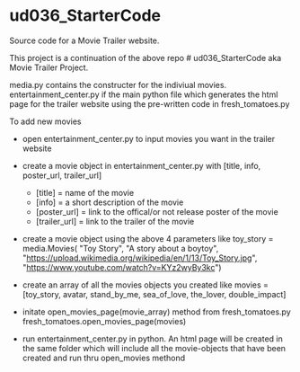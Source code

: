 # ud036_StarterCode
Source code for a Movie Trailer website.

This project is a continuation of the above repo # ud036_StarterCode aka Movie Trailer Project.

media.py contains the constructer for the indiviual movies. 
entertainment_center.py if the main python file which generates the html page for the trailer website using the pre-written code in fresh_tomatoes.py


To add new movies
- open entertainment_center.py to input movies you want in the trailer website
- create a movie object in entertainment_center.py with [title, info, poster_url, trailer_url]
	* [title] = name of the movie
	* [info] = a short description of the movie
	* [poster_url] = link to the offical/or not release poster of the movie
	* [trailer_url] = link to the trailer of the movie

- create a movie object using the above 4 parameters like
	toy_story = media.Movies(
          "Toy Story",
          "A story about a boytoy",
          "https://upload.wikimedia.org/wikipedia/en/1/13/Toy_Story.jpg",
          "https://www.youtube.com/watch?v=KYz2wyBy3kc")

- create an array of all the movies objects you created like
	movies = [toy_story, avatar, stand_by_me,
          sea_of_love, the_lover, double_impact]


- initate open_movies_page(movie_array) method from fresh_tomatoes.py
	fresh_tomatoes.open_movies_page(movies)

- run entertainment_center.py in python. An html page will be created in the same folder which will include all the movie-objects that have been created and run thru open_movies methond



